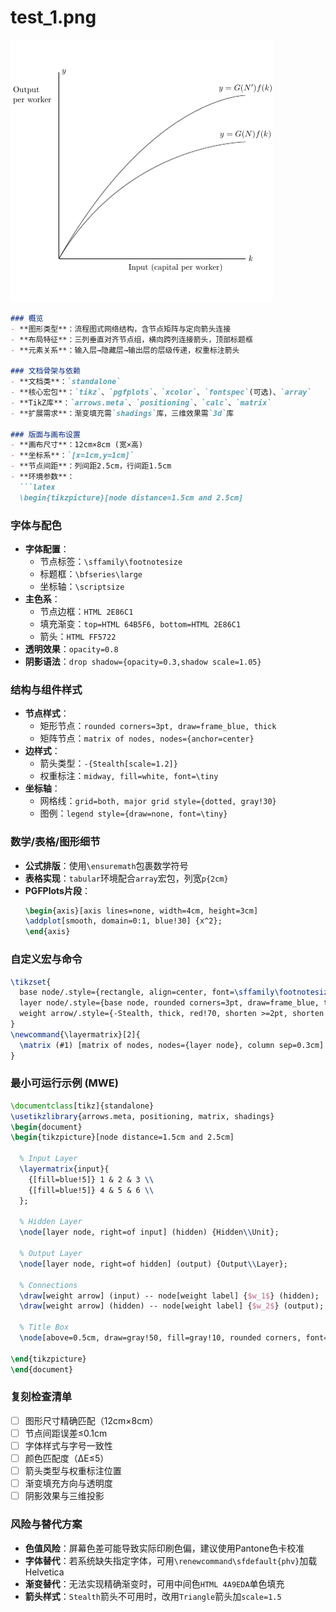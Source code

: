 # test_1.png

![test_1.png](../../../eval_dataset/images/test_1.png)

```markdown
### 概览
- **图形类型**：流程图式网络结构，含节点矩阵与定向箭头连接
- **布局特征**：三列垂直对齐节点组，横向跨列连接箭头，顶部标题框
- **元素关系**：输入层→隐藏层→输出层的层级传递，权重标注箭头

### 文档骨架与依赖
- **文档类**：`standalone`
- **核心宏包**：`tikz`、`pgfplots`、`xcolor`、`fontspec`(可选)、`array`
- **TikZ库**：`arrows.meta`、`positioning`、`calc`、`matrix`
- **扩展需求**：渐变填充需`shadings`库，三维效果需`3d`库

### 版面与画布设置
- **画布尺寸**：12cm×8cm (宽×高)
- **坐标系**：`[x=1cm,y=1cm]`
- **节点间距**：列间距2.5cm，行间距1.5cm
- **环境参数**：
  ```latex
  \begin{tikzpicture}[node distance=1.5cm and 2.5cm]
  ```

### 字体与配色
- **字体配置**：
  - 节点标签：`\sffamily\footnotesize`
  - 标题框：`\bfseries\large`
  - 坐标轴：`\scriptsize`
- **主色系**：
  - 节点边框：`HTML 2E86C1`
  - 填充渐变：`top=HTML 64B5F6, bottom=HTML 2E86C1`
  - 箭头：`HTML FF5722`
- **透明效果**：`opacity=0.8`
- **阴影语法**：`drop shadow={opacity=0.3,shadow scale=1.05}`

### 结构与组件样式
- **节点样式**：
  - 矩形节点：`rounded corners=3pt, draw=frame_blue, thick`
  - 矩阵节点：`matrix of nodes, nodes={anchor=center}`
- **边样式**：
  - 箭头类型：`-{Stealth[scale=1.2]}`
  - 权重标注：`midway, fill=white, font=\tiny`
- **坐标轴**：
  - 网格线：`grid=both, major grid style={dotted, gray!30}`
  - 图例：`legend style={draw=none, font=\tiny}`

### 数学/表格/图形细节
- **公式排版**：使用`\ensuremath`包裹数学符号
- **表格实现**：`tabular`环境配合`array`宏包，列宽`p{2cm}`
- **PGFPlots片段**：
  ```latex
  \begin{axis}[axis lines=none, width=4cm, height=3cm]
  \addplot[smooth, domain=0:1, blue!30] {x^2};
  \end{axis}
  ```

### 自定义宏与命令
```latex
\tikzset{
  base node/.style={rectangle, align=center, font=\sffamily\footnotesize},
  layer node/.style={base node, rounded corners=3pt, draw=frame_blue, thick, fill=blue!10},
  weight arrow/.style={-Stealth, thick, red!70, shorten >=2pt, shorten <=2pt}
}
\newcommand{\layermatrix}[2]{
  \matrix (#1) [matrix of nodes, nodes={layer node}, column sep=0.3cm] {#2};
}
```

### 最小可运行示例 (MWE)
```latex
\documentclass[tikz]{standalone}
\usetikzlibrary{arrows.meta, positioning, matrix, shadings}
\begin{document}
\begin{tikzpicture}[node distance=1.5cm and 2.5cm]

  % Input Layer
  \layermatrix{input}{
    {[fill=blue!5]} 1 & 2 & 3 \\
    {[fill=blue!5]} 4 & 5 & 6 \\
  };

  % Hidden Layer
  \node[layer node, right=of input] (hidden) {Hidden\\Unit};

  % Output Layer
  \node[layer node, right=of hidden] (output) {Output\\Layer};

  % Connections
  \draw[weight arrow] (input) -- node[weight label] {$w_1$} (hidden);
  \draw[weight arrow] (hidden) -- node[weight label] {$w_2$} (output);

  % Title Box
  \node[above=0.5cm, draw=gray!50, fill=gray!10, rounded corners, font=\bfseries\large] (title) {Neural Network Architecture};

\end{tikzpicture}
\end{document}
```

### 复刻检查清单
- [ ] 图形尺寸精确匹配（12cm×8cm）
- [ ] 节点间距误差≤0.1cm
- [ ] 字体样式与字号一致性
- [ ] 颜色匹配度（ΔE≤5）
- [ ] 箭头类型与权重标注位置
- [ ] 渐变填充方向与透明度
- [ ] 阴影效果与三维投影

### 风险与替代方案
- **色值风险**：屏幕色差可能导致实际印刷色偏，建议使用Pantone色卡校准
- **字体替代**：若系统缺失指定字体，可用`\renewcommand\sfdefault{phv}`加载Helvetica
- **渐变替代**：无法实现精确渐变时，可用中间色`HTML 4A9EDA`单色填充
- **箭头样式**：`Stealth`箭头不可用时，改用`Triangle`箭头加`scale=1.5`
```
